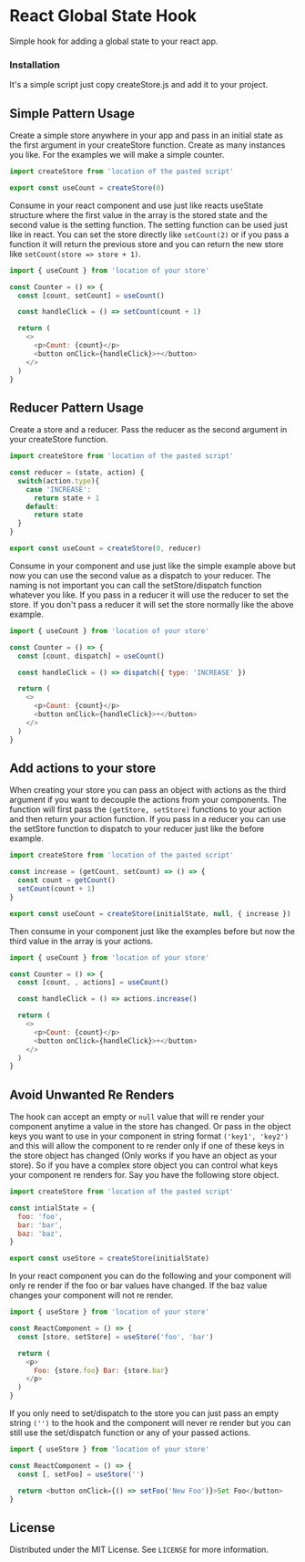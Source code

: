 # React Global State Hook

Simple hook for adding a global state to your react app.

### Installation

It's a simple script just copy createStore.js and add it to your project.

## Simple Pattern Usage

Create a simple store anywhere in your app and pass in an initial state as the first argument in your createStore function. Create as many instances you like. For the examples we will make a simple counter.

```js
import createStore from 'location of the pasted script'

export const useCount = createStore(0)
```

Consume in your react component and use just like reacts useState structure where the first value in the array is the stored state and the second value is the setting function. The setting function can be used just like in react. You can set the store directly like `setCount(2)` or if you pass a function it will return the previous store and you can return the new store like `setCount(store => store + 1)`.

```js
import { useCount } from 'location of your store'

const Counter = () => {
  const [count, setCount] = useCount()

  const handleClick = () => setCount(count + 1)

  return (
    <>
      <p>Count: {count}</p>
      <button onClick={handleClick}>+</button>
    </>
  )
}
```

## Reducer Pattern Usage

Create a store and a reducer. Pass the reducer as the second argument in your createStore function.

```js
import createStore from 'location of the pasted script'

const reducer = (state, action) {
  switch(action.type){
    case 'INCREASE':
      return state + 1
    default:
      return state
  }
}

export const useCount = createStore(0, reducer)
```

Consume in your component and use just like the simple example above but now you can use the second value as a dispatch to your reducer. The naming is not important you can call the setStore/dispatch function whatever you like. If you pass in a reducer it will use the reducer to set the store. If you don't pass a reducer it will set the store normally like the above example.

```js
import { useCount } from 'location of your store'

const Counter = () => {
  const [count, dispatch] = useCount()

  const handleClick = () => dispatch({ type: 'INCREASE' })

  return (
    <>
      <p>Count: {count}</p>
      <button onClick={handleClick}>+</button>
    </>
  )
}
```

## Add actions to your store

When creating your store you can pass an object with actions as the third argument if you want to decouple the actions from your components. The function will first pass the `(getStore, setStore)` functions to your action and then return your action function. If you pass in a reducer you can use the setStore function to dispatch to your reducer just like the before example.

```js
import createStore from 'location of the pasted script'

const increase = (getCount, setCount) => () => {
  const count = getCount()
  setCount(count + 1)
}

export const useCount = createStore(initialState, null, { increase })
```

Then consume in your component just like the examples before but now the third value in the array is your actions.

```js
import { useCount } from 'location of your store'

const Counter = () => {
  const [count, , actions] = useCount()

  const handleClick = () => actions.increase()

  return (
    <>
      <p>Count: {count}</p>
      <button onClick={handleClick}>+</button>
    </>
  )
}
```

## Avoid Unwanted Re Renders

The hook can accept an empty or `null` value that will re render your component anytime a value in the store has changed. Or pass in the object keys you want to use in your component in string format `('key1', 'key2')` and this will allow the component to re render only if one of these keys in the store object has changed (Only works if you have an object as your store). So if you have a complex store object you can control what keys your component re renders for. Say you have the following store object.

```js
import createStore from 'location of the pasted script'

const intialState = {
  foo: 'foo',
  bar: 'bar',
  baz: 'baz',
}

export const useStore = createStore(initialState)
```

In your react component you can do the following and your component will only re render if the foo or bar values have changed. If the baz value changes your component will not re render.

```js
import { useStore } from 'location of your store'

const ReactComponent = () => {
  const [store, setStore] = useStore('foo', 'bar')

  return (
    <p>
      Foo: {store.foo} Bar: {store.bar}
    </p>
  )
}
```

If you only need to set/dispatch to the store you can just pass an empty string `('')` to the hook and the component will never re render but you can still use the set/dispatch function or any of your passed actions.

```js
import { useStore } from 'location of your store'

const ReactComponent = () => {
  const [, setFoo] = useStore('')

  return <button onClick={() => setFoo('New Foo')}>Set Foo</button>
}
```

## License

Distributed under the MIT License. See `LICENSE` for more information.
